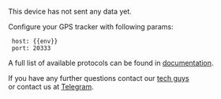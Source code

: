 
This device has not sent any data yet.

Configure your GPS tracker with following params:

```
 host: {{env}}
 port: 20333
```

A full list of available protocols can be found in [documentation](https://rightech.io/developers/objects/protocol/).

If you have any further questions contact our [tech guys](mailto:development@rightech.io?subject=Telematic%20protocols&body=Im%20interested%20in%20wialon%20devices)  
or contact us at [Telegram](https://t.me/rightech_iot).
